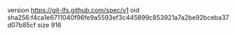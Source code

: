 version https://git-lfs.github.com/spec/v1
oid sha256:f4ca1e6711040f96fe9a5593ef3c445899c853921a7a2be92bceba37d07b85cf
size 916
